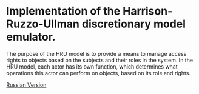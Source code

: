 # Implementation of the Harrison-Ruzzo-Ullman discretionary model emulator.

The purpose of the HRU model is to provide a means to manage access rights to objects based on the subjects and their roles in the system. In the HRU model, each actor has its own function, which determines what operations this actor can perform on objects, based on its role and rights.

[Russian Version](./README.md)

